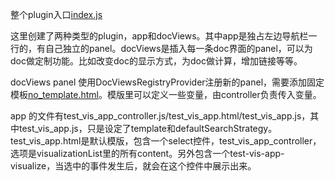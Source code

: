 整个plugin入口[index.js](index.js)

这里创建了两种类型的plugin，app和docViews。其中app是独占左边导航栏一行的，有自己独立的panel。docViews是插入每一条doc界面的panel，可以为doc做定制功能。比如改变doc的显示方式，为doc做计算，增加链接等等。

docViews panel 使用DocViewsRegistryProvider注册新的panel，需要添加固定模板[no_template.html](public/no_template.html)。模版里可以定义一些变量，由controller负责传入变量。

app 的文件有test_vis_app_controller.js/test_vis_app.html/test_vis_app.js，其中test_vis_app.js，只是设定了template和defaultSearchStrategy。
test_vis_app.html是默认模版，包含一个select控件，test_vis_app_controller，选项是visualizationList里的所有content。另外包含一个test-vis-app-visualize，当选中的事件发生后，就会在这个控件中展示出来。
